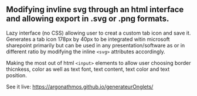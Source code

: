 ## Modifying invline svg through an html interface and allowing export in .svg or .png formats. 

Lazy interface (no CSS) allowing user to creat a custom tab icon and save it.
Generates a tab icon 178px by 40px to be integrated witin microsoft sharepoint primarily but can be used in any presentation/software as or in different ratio by modifying the inline `<svg>` attributes accordingly.  

Making the most out of html `<input>` elements to allow user choosing border thicnkess, color as well as text font, text content, text color and text position.

See it live: 
https://argonathmos.github.io/generateurOnglets/